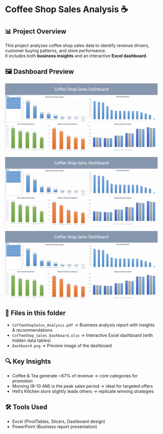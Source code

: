 # Coffee Shop Sales Analysis ☕

## 📊 Project Overview
This project analyzes coffee shop sales data to identify revenue drivers, customer buying patterns, and store performance.  
It includes both **business insights** and an interactive **Excel dashboard**.

## 🖼️ Dashboard Preview
![Dashboard Preview](Dashboard.png)

[![Dashboard Preview](Dashboard.png)](https://raw.githubusercontent.com/Vincentchien1995/Data-Business-Analysis-Portfolio/main/Coffee%20Shop%20Sales%20Analysis/Dashboard.png)


[![Coffee Shop Sales Dashboard](https://raw.githubusercontent.com/Vincentchien1995/Data-Business-Analysis-Portfolio/refs/heads/main/Coffee%20Shop%20Sales%20Analysis/Dashboard.png)](https://raw.githubusercontent.com/Vincentchien1995/Data-Business-Analysis-Portfolio/refs/heads/main/Coffee%20Shop%20Sales%20Analysis/Dashboard.png)



## 📂 Files in this folder
- `CoffeeShopSales_Analysis.pdf` → Business analysis report with insights & recommendations  
- `CoffeeShop_Sales_Dashboard.xlsx` → Interactive Excel dashboard (with hidden data tables)  
- `Dashboard.png` → Preview image of the dashboard  

## 🔍 Key Insights
- Coffee & Tea generate ~67% of revenue → core categories for promotion  
- Morning (8–10 AM) is the peak sales period → ideal for targeted offers  
- Hell’s Kitchen store slightly leads others → replicate winning strategies  

## 🛠 Tools Used
- Excel (PivotTables, Slicers, Dashboard design)  
- PowerPoint (Business report presentation)
